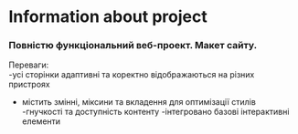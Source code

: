 # Information about project

### Повністю функціональний веб-проект. Макет сайту.

Переваги:  
-усі сторінки адаптивні та коректно відображаються на різних пристроях

- містить змінні, міксини та вкладення для оптимізації стилів
  -гнучкості та доступність контенту
  -інтегровано базові інтерактивні елементи
